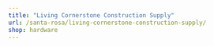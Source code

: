 ```yaml
---
title: "Living Cornerstone Construction Supply"
url: /santa-rosa/living-cornerstone-construction-supply/
shop: hardware
---
```

